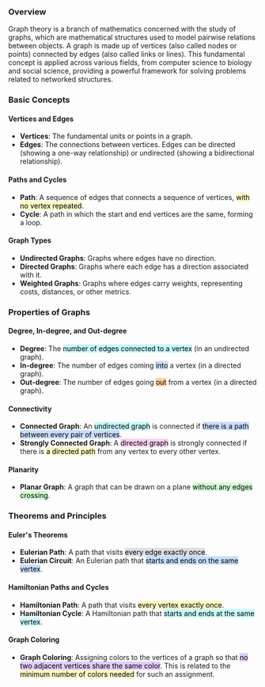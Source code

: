 ### Overview
Graph theory is a branch of mathematics concerned with the study of graphs, which are mathematical structures used to model pairwise relations between objects. A graph is made up of vertices (also called nodes or points) connected by edges (also called links or lines). This fundamental concept is applied across various fields, from computer science to biology and social science, providing a powerful framework for solving problems related to networked structures.

### Basic Concepts
#### Vertices and Edges
- **Vertices**: The fundamental units or points in a graph.
- **Edges**: The connections between vertices. Edges can be directed (showing a one-way relationship) or undirected (showing a bidirectional relationship).

#### Paths and Cycles
- **Path**: A sequence of edges that connects a sequence of vertices, <mark style="background: #FFF3A3A6;">with no vertex repeated</mark>.
- **Cycle**: A path in which the start and end vertices are the same, forming a loop.

#### Graph Types
- **Undirected Graphs**: Graphs where edges have no direction.
- **Directed Graphs**: Graphs where each edge has a direction associated with it.
- **Weighted Graphs**: Graphs where edges carry weights, representing costs, distances, or other metrics.

### Properties of Graphs

#### Degree, In-degree, and Out-degree
- **Degree**: The <mark style="background: #ABF7F7A6;">number of edges connected to a vertex</mark> (in an undirected graph).
- **In-degree**: The number of edges coming <mark style="background: #ADCCFFA6;">into</mark> a vertex (in a directed graph).
- **Out-degree**: The number of edges going <mark style="background: #FFB86CA6;">out</mark> from a vertex (in a directed graph).

#### Connectivity
- **Connected Graph**: An <mark style="background: #ABF7F7A6;">undirected graph</mark> is connected if <mark style="background: #ADCCFFA6;">there is a path between every pair of vertices</mark>.
- **Strongly Connected Graph**: A <mark style="background: #FFB8EBA6;">directed graph</mark> is strongly connected if there is <mark style="background: #FFF3A3A6;">a directed path</mark> from any vertex to every other vertex.

#### Planarity
- **Planar Graph**: A graph that can be drawn on a plane <mark style="background: #BBFABBA6;">without any edges crossing</mark>.

### Theorems and Principles

#### Euler's Theorems
- **Eulerian Path**: A path that visits <mark style="background: #CACFD9A6;">every edge exactly once</mark>.
- **Eulerian Circuit**: An Eulerian path that <mark style="background: #ADCCFFA6;">starts and ends on the same vertex</mark>.

#### Hamiltonian Paths and Cycles
- **Hamiltonian Path**: A path that visits <mark style="background: #FFF3A3A6;">every vertex exactly once</mark>.
- **Hamiltonian Cycle**: A Hamiltonian path that <mark style="background: #ABF7F7A6;">starts and ends at the same vertex</mark>.

#### Graph Coloring
- **Graph Coloring**: Assigning colors to the vertices of a graph so that <mark style="background: #D2B3FFA6;">no two adjacent vertices share the same color</mark>. This is related to the <mark style="background: #FFF3A3A6;">minimum number of colors needed</mark> for such an assignment.